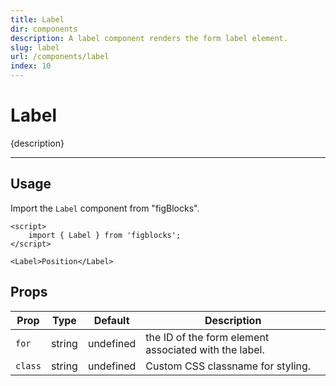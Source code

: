 ```yaml
---
title: Label
dir: components
description: A label component renders the form label element.
slug: label
url: /components/label
index: 10
---
```


<script> 
	import 'figblocks/globalStyles'; 
</script>

# Label

{description}

---

## Usage

Import the `Label` component from "figBlocks".

```svelte example
<script>
	import { Label } from 'figblocks';
</script>

<Label>Position</Label>
```

## Props

| Prop    | Type   | Default   | Description                                           |
| ------- | ------ | --------- | ----------------------------------------------------- |
| `for`   | string | undefined | the ID of the form element associated with the label. |
| `class` | string | undefined | Custom CSS classname for styling.                     |
